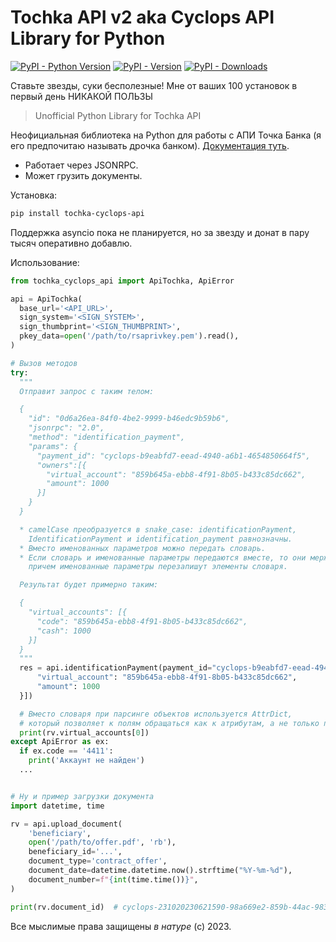 # Tochka API v2 aka Cyclops API Library for Python

[![PyPI - Python Version](https://img.shields.io/pypi/pyversions/tochka-cyclops-api)]() [![PyPI - Version](https://img.shields.io/pypi/v/tochka-cyclops-api)]() [![PyPI - Downloads](https://img.shields.io/pypi/dm/tochka_cyclops_api)]()

Ставьте звезды, суки бесполезные! Мне от ваших 100 установок в первый день НИКАКОЙ ПОЛЬЗЫ

> Unofficial Python Library for Tochka API

Неофициальная библиотека на Python для работы с АПИ Точка Банка (я его предпочитаю называть дрочка банком). [Документация туть](https://api.tochka.com/static/v1/tender-docs/cyclops/main/index.html).

* Работает через JSONRPC.
* Может грузить документы.

Установка:

```bash
pip install tochka-cyclops-api
```

Поддержка asyncio пока не планируется, но за звезду и донат в пару тысяч оперативно добавлю.

Использование:

```python
from tochka_cyclops_api import ApiTochka, ApiError

api = ApiTochka(
  base_url='<API_URL>',
  sign_system='<SIGN_SYSTEM>',
  sign_thumbprint='<SIGN_THUMBPRINT>',
  pkey_data=open('/path/to/rsaprivkey.pem').read(),
)

# Вызов методов
try:
  """
  Отправит запрос с таким телом:

  {
    "id": "0d6a26ea-84f0-4be2-9999-b46edc9b59b6",
    "jsonrpc": "2.0",
    "method": "identification_payment",
    "params": {
      "payment_id": "cyclops-b9eabfd7-eead-4940-a6b1-4654850664f5",
      "owners":[{
        "virtual_account": "859b645a-ebb8-4f91-8b05-b433c85dc662",
        "amount": 1000
      }]
    }
  }

  * camelCase преобразуется в snake_case: identificationPayment,
    IdentificationPayment и identification_payment равнозначны.
  * Вместо именованных параметров можно передать словарь.
  * Если словарь и именованные параметры передаются вместе, то они мержатся,
    причем именованные параметры перезапишут элементы словаря.

  Результат будет примерно таким:

  {
    "virtual_accounts": [{
      "code": "859b645a-ebb8-4f91-8b05-b433c85dc662",
      "cash": 1000
    }]
  }
  """
  res = api.identificationPayment(payment_id="cyclops-b9eabfd7-eead-4940-a6b1-4654850664f5", owners=[{
      "virtual_account": "859b645a-ebb8-4f91-8b05-b433c85dc662",
      "amount": 1000
  }])

  # Вместо словаря при парсинге объектов используется AttrDict,
  # который позволяет к полям обращаться как к атрибутам, а не только по индексу
  print(rv.virtual_accounts[0])
except ApiError as ex:
  if ex.code == '4411':
    print('Аккаунт не найден')
  ...


# Ну и пример загрузки документа
import datetime, time

rv = api.upload_document(
    'beneficiary',
    open('/path/to/offer.pdf', 'rb'),
    beneficiary_id='...',
    document_type='contract_offer',
    document_date=datetime.datetime.now().strftime("%Y-%m-%d"),
    document_number=f"{int(time.time())}",
)

print(rv.document_id)  # cyclops-231020230621590-98a669e2-859b-44ac-9831-4a964ac7e49b
```

Все мыслимые права защищены _в натуре_ (с) 2023.

